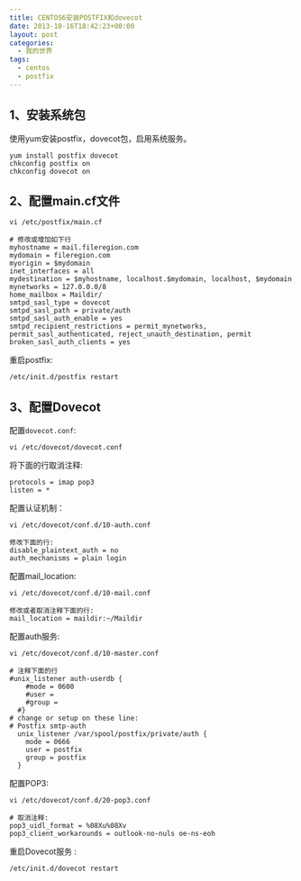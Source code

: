 ```yaml
---
title: CENTOS6安装POSTFIX和dovecot
date: 2013-10-16T18:42:23+00:00
layout: post
categories:
  - 我的世界
tags: 
  - centos
  - postfix
---
```


## 1、安装系统包

使用yum安装postfix，dovecot包，启用系统服务。
```
yum install postfix dovecot
chkconfig postfix on
chkconfig dovecot on
```
<!--more-->
## 2、配置main.cf文件
```
vi /etc/postfix/main.cf
```

```
# 修改或增加如下行
myhostname = mail.fileregion.com
mydomain = fileregion.com
myorigin = $mydomain
inet_interfaces = all
mydestination = $myhostname, localhost.$mydomain, localhost, $mydomain
mynetworks = 127.0.0.0/8
home_mailbox = Maildir/
smtpd_sasl_type = dovecot
smtpd_sasl_path = private/auth
smtpd_sasl_auth_enable = yes
smtpd_recipient_restrictions = permit_mynetworks, permit_sasl_authenticated, reject_unauth_destination, permit
broken_sasl_auth_clients = yes
```

重启postfix:
```
/etc/init.d/postfix restart
```

## 3、配置Dovecot

配置`dovecot.conf`:
```
vi /etc/dovecot/dovecot.conf
```

将下面的行取消注释:
```
protocols = imap pop3
listen = *
```

配置认证机制：
```
vi /etc/dovecot/conf.d/10-auth.conf

修改下面的行:
disable_plaintext_auth = no
auth_mechanisms = plain login
```

配置mail_location:

```
vi /etc/dovecot/conf.d/10-mail.conf

修改或者取消注释下面的行:
mail_location = maildir:~/Maildir
```

配置auth服务:
```
vi /etc/dovecot/conf.d/10-master.conf

# 注释下面的行
#unix_listener auth-userdb {
    #mode = 0600
    #user =
    #group =
  #}
# change or setup on these line:
# Postfix smtp-auth
  unix_listener /var/spool/postfix/private/auth {
    mode = 0666
    user = postfix
    group = postfix
  }
```

配置POP3:

```
vi /etc/dovecot/conf.d/20-pop3.conf

# 取消注释:
pop3_uidl_format = %08Xu%08Xv
pop3_client_workarounds = outlook-no-nuls oe-ns-eoh
```

重启Dovecot服务 :
```
/etc/init.d/dovecot restart
```
